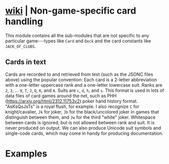 # [wiki](https://github.com/lcrocker/ojpoker/wiki/Rust_Libraries) | Non-game-specific card handling

This module contains all the sub-modules that are not specific
to any particular game---types like `Card` and `Deck` and
the card constants like `JACK_OF_CLUBS`.

## Cards in text

Cards are recorded to and retrieved from text (such as the JSONC files above)
using the popular convention:
Each card is a 2-letter abbreviation with a one-letter uppercase rank and a
one-letter lowercase suit. Ranks are `2`, `3`, ... `9`, `T`, `J`, `Q`, `K`,
and `A`. Suits are `c`, `d`, `h`, and `s`.
This format is used in lots of data files of card games around the net, such
as PHH (<https://arxiv.org/html/2312.11753v2>) poker hand history format.
"AsKsQsJsTs" is a royal flush, for example.
I also recognize `C` for knight/cavalier, `Jk` for joker, `Jb` for the
black/uncolored joker in games that distinguish between them, and `Jw` for
the third "white" joker.
Whitespace between cards is ignored, but is not allowed between rank and suit.
It is never produced on output.
We can also produce Unicode suit symbols and single-code cards, which may
come in handy for producing documentation.

# Examples
